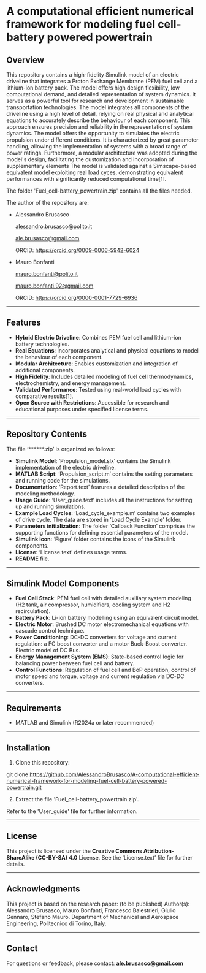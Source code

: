 # A computational efficient numerical framework for modeling fuel cell-battery powered powertrain

## Overview
This repository contains a high-fidelity Simulink model of an electric driveline that integrates a Proton Exchange Membrane (PEM) fuel cell and a lithium-ion battery pack. The model offers high design flexibility, low computational demand, and detailed representation of system dynamics. It serves as a powerful tool for research and development in sustainable transportation technologies.
The model integrates all components of the driveline using a high level of detail, relying on real physical and analytical equations to accurately describe the behaviour of each component. This approach ensures precision and reliability in the representation of system dynamics.
The model offers the opportunity to simulates the electric propulsion under different conditions. It is characterized by great parameter handling, allowing the implementation of systems with a broad range of power ratings.
Furthermore, a modular architecture was adopted during the model's design, facilitating the customization and incorporation of supplementary elements
The model is validated against a Simscape-based equivalent model exploiting real load cyces, demonstrating equivalent performances with significantly reduced computational time[1].

The folder 'Fuel_cell-battery_powertrain.zip' contains all the files needed.

The author of the repository are:
- Alessandro Brusasco
  
  alessandro.brusasco@polito.it
  
  ale.brusasco@gmail.com
  
  ORCID: https://orcid.org/0009-0006-5942-6024

- Mauro Bonfanti
  
  mauro.bonfanti@polito.it
  
  mauro.bonfanti.92@gmail.com
  
  ORCID: https://orcid.org/0000-0001-7729-6936

  
---

## Features
- **Hybrid Electric Driveline**: Combines PEM fuel cell and lithium-ion battery technologies.
- **Real Equations**: Incorporates analytical and physical equations to model the behaviour of each component.
- **Modular Architecture**: Enables customization and integration of additional components.
- **High Fidelity**: Includes detailed modeling of fuel cell thermodynamics, electrochemistry, and energy management.
- **Validated Performance**: Tested using real-world load cycles with comparative results[1].
- **Open Source with Restrictions**: Accessible for research and educational purposes under specified license terms.
  
---

## Repository Contents
The file ‘******.zip’ is organized as follows:
- **Simulink Model**: ‘Propulsion_model.slx’ contains the Simulink implementation of the electric driveline.
- **MATLAB Script**: ‘Propulsion_script.m’ contains the setting parameters and running code for the simulations.
- **Documentation**: ‘Report.text’ fearures a detailed description of the modeling methodology.
- **Usage Guide**: ‘User_guide.text’ includes all the instructions for setting up and running simulations.
- **Example Load Cycles**: ‘Load_cycle_example.m’ contains two examples of drive cycle. The data are stored in ‘Load Cycle Example’ folder.
- **Parameters initialization**: The folder ‘Callback Function’ comprises the supporting functions for defining essential parameters of the model.
- **Simulink icon**: ‘Figure’ folder contains the icons of the Simulink components.
- **License**: ‘License.text’ defines usage terms.
- **README** file.
  
---

## Simulink Model Components
- **Fuel Cell Stack**: PEM fuel cell with detailed auxiliary system modeling (H2 tank, air compressor, humidifiers, cooling system and H2 recirculation).
- **Battery Pack**: Li-ion battery modelling using an equivalent circuit model.
- **Electric Motor**: Brushed DC motor electromechanical equations with cascade control technique.
- **Power Conditioning**: DC-DC converters for voltage and current regulation: a FC boost converter and a motor Buck-Boost converter. Electric model of DC Bus.
- **Energy Management System (EMS)**: State-based control logic for balancing power between fuel cell and battery.
- **Control Functions**: Regulation of fuel cell and BoP operation, control of motor speed and torque, voltage and current regulation via DC-DC converters.
  
---

## Requirements
- MATLAB and Simulink (R2024a or later recommended)

---

## Installation
 1. Clone this repository:
   
  git clone https://github.com/AlessandroBrusasco/A-computational-efficient-numerical-framework-for-modeling-fuel-cell-battery-powered-powertrain.git

 2. Extract the file 'Fuel_cell-battery_powertrain.zip'.

 Refer to the 'User_guide' file for further information.
 
---

## License
This project is licensed under the **Creative Commons Attribution-ShareAlike (CC-BY-SA) 4.0** License.
See the ‘License.text’ file for further details.

---

## Acknowledgments
This project is based on the research paper: (to be published) Author(s): Alessandro Brusasco, Mauro Bonfanti, Francesco Balestrieri, Giulio Gennaro, Stefano Mauro.
Department of Mechanical and Aerospace Engineering, Politecnico di Torino, Italy.

---

## Contact
For questions or feedback, please contact:
**ale.brusasco@gmail.com**
